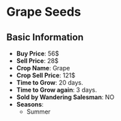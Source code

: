 # Grape Seeds

## Basic Information

- **Buy Price**: 56$
- **Sell Price**: 28$
- **Crop Name**: Grape
- **Crop Sell Price**: 121$
- **Time to Grow**: 20 days.
- **Time to Grow again**: 3 days.
- **Sold by Wandering Salesman**: NO
- **Seasons**:
  - Summer